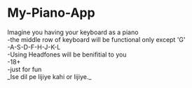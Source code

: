 <h1>My-Piano-App</h1>
<p>Imagine you having your keyboard as a piano <br>
 -the middle row of keyboard will be functional only except 'G' <br>
 -A-S-D-F-H-J-K-L <br>
 -Using Headfones will be benifitial to you <br>
 -18+ <br>
 -just for fun <br>
_Ise dil pe lijiye kahi or lijiye._
</p>
